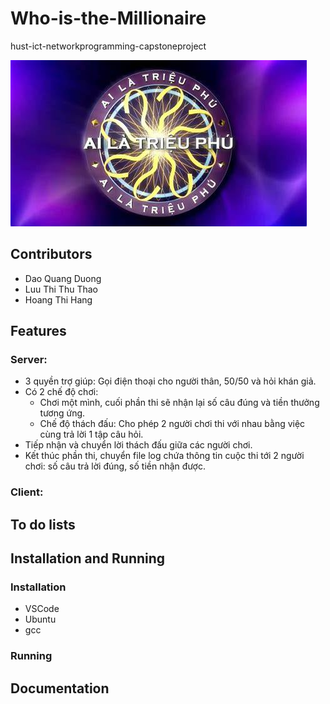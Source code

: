 # Who-is-the-Millionaire
hust-ict-networkprogramming-capstoneproject

![](bg1.jpg)

## Contributors
- Dao Quang Duong
- Luu Thi Thu Thao
- Hoang Thi Hang

## Features
### Server: 
- 3 quyền trợ giúp: Gọi điện thoại cho người thân, 50/50 và hỏi khán giả.
- Có 2 chế độ chơi:
  + Chơi một mình, cuối phần thi sẽ nhận lại số câu đúng và tiền thưởng tương ứng.
  + Chế độ thách đấu: Cho phép 2 người chơi thi với nhau bằng việc cùng trả lời 1 tập câu hỏi.
- Tiếp nhận và chuyển lời thách đấu giữa các người chơi.
- Kết thúc phần thi, chuyển file log chứa thông tin cuộc thi tới 2 người chơi: số câu trả lời đúng, số tiền nhận được.
### Client:

## To do lists

## Installation and Running
### Installation
- VSCode  
- Ubuntu  
- gcc 
### Running
## Documentation
